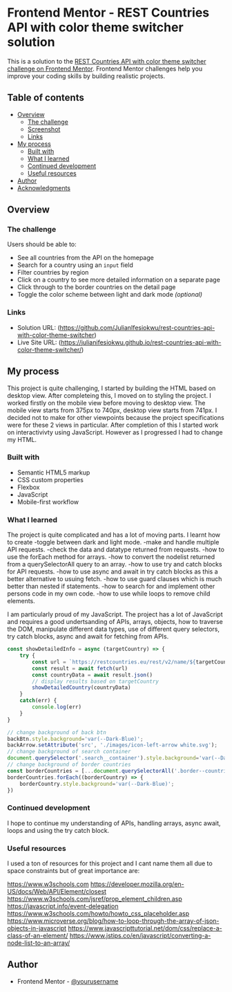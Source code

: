 # Frontend Mentor - REST Countries API with color theme switcher solution

This is a solution to the [REST Countries API with color theme switcher challenge on Frontend Mentor](https://www.frontendmentor.io/challenges/rest-countries-api-with-color-theme-switcher-5cacc469fec04111f7b848ca). Frontend Mentor challenges help you improve your coding skills by building realistic projects. 

## Table of contents

- [Overview](#overview)
  - [The challenge](#the-challenge)
  - [Screenshot](#screenshot)
  - [Links](#links)
- [My process](#my-process)
  - [Built with](#built-with)
  - [What I learned](#what-i-learned)
  - [Continued development](#continued-development)
  - [Useful resources](#useful-resources)
- [Author](#author)
- [Acknowledgments](#acknowledgments)



## Overview

### The challenge

Users should be able to:

- See all countries from the API on the homepage
- Search for a country using an `input` field
- Filter countries by region
- Click on a country to see more detailed information on a separate page
- Click through to the border countries on the detail page
- Toggle the color scheme between light and dark mode *(optional)*

### Links

- Solution URL: (https://github.com/JulianIfesiokwu/rest-countries-api-with-color-theme-switcher)
- Live Site URL: (https://julianifesiokwu.github.io/rest-countries-api-with-color-theme-switcher/)

## My process
This project is quite challenging, I started by building the HTML based on desktop view. After completeing this, I moved on to styling the project. I worked firstly on the mobile view before moving to desktop view. The mobile view starts from 375px to 740px, desktop view starts from 741px. I decided not to make for other viewpoints because the project specifications were for these 2 views in particular. After completion of this I started work on interactivivty using JavaScript. However as I progressed I had to change my HTML.

### Built with

- Semantic HTML5 markup
- CSS custom properties
- Flexbox
- JavaScript
- Mobile-first workflow

### What I learned

The project is quite complicated and has a lot of moving parts. I learnt how to create
-toggle between dark and light mode.
-make and handle multiple API requests.
-check the data and datatype returned from requests.
-how to use the forEach method for arrays.
-how to convert the nodelist returned from a querySelectorAll query to an array.
-how to use try and catch blocks for API requests.
-how to use async and await in try catch blocks as this a better alternative to usuing fetch.
-how to use guard clauses which is much better than nested if statements.
-how to search for and implement other persons code in my own code.
-how to use while loops to remove child elements.

I am particularly proud of my JavaScript. The project has a lot of JavaScript and requires a good undertsanding of APIs, arrays, objects, how to traverse the DOM, manipulate different data types, use of different query selectors, try catch blocks, async and await for fetching from APIs.


```js
const showDetailedInfo = async (targetCountry) => {
    try {
        const url = `https://restcountries.eu/rest/v2/name/${targetCountry}`
        const result = await fetch(url)
        const countryData = await result.json()
        // display results based on targetCountry
        showDetailedCountry(countryData)   
    }
    catch(err) {
        console.log(err)
    }
}

// change background of back btn
backBtn.style.background='var(--Dark-Blue)';
backArrow.setAttribute('src', './images/icon-left-arrow white.svg');
// change background of search container
document.querySelector('.search__container').style.background='var(--Dark-Blue)';
// change background of border countries
const borderCountries = [...document.querySelectorAll('.border--countries')];
borderCountries.forEach((borderCountry) => {
    borderCountry.style.background='var(--Dark-Blue)';
})
```

### Continued development

I hope to continue my understanding of APIs, handling arrays, async await, loops and using the try catch block.

### Useful resources
I used a ton of resources for this project and I cant name them all due to space constraints but of great importance are:

https://www.w3schools.com
https://developer.mozilla.org/en-US/docs/Web/API/Element/closest
https://www.w3schools.com/jsref/prop_element_children.asp
https://javascript.info/event-delegation
https://www.w3schools.com/howto/howto_css_placeholder.asp
https://www.microverse.org/blog/how-to-loop-through-the-array-of-json-objects-in-javascript
https://www.javascripttutorial.net/dom/css/replace-a-class-of-an-element/
https://www.jstips.co/en/javascript/converting-a-node-list-to-an-array/


## Author

- Frontend Mentor - [@yourusername](https://www.frontendmentor.io/profile/egbuna09)

